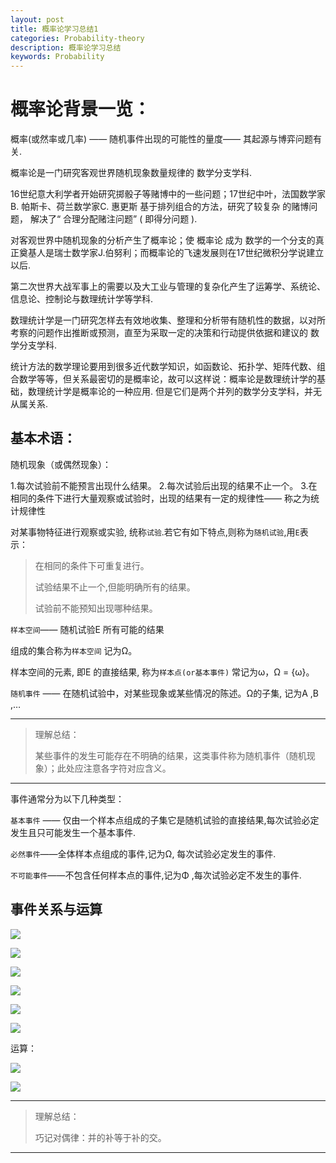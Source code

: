 ```yaml
---
layout: post
title: 概率论学习总结1
categories: Probability-theory
description: 概率论学习总结
keywords: Probability
---
```


# 概率论背景一览：

概率(或然率或几率) ——  随机事件出现的可能性的量度—— 其起源与博弈问题有关.

概率论是一门研究客观世界随机现象数量规律的 数学分支学科.

16世纪意大利学者开始研究掷骰子等赌博中的一些问题；17世纪中叶，法国数学家B. 帕斯卡、荷兰数学家C. 惠更斯 基于排列组合的方法，研究了较复杂 的赌博问题， 解决了“ 合理分配赌注问题” ( 即得分问题 ).

对客观世界中随机现象的分析产生了概率论；使 概率论 成为 数学的一个分支的真正奠基人是瑞士数学家J.伯努利；而概率论的飞速发展则在17世纪微积分学说建立以后.

第二次世界大战军事上的需要以及大工业与管理的复杂化产生了运筹学、系统论、信息论、控制论与数理统计学等学科.

数理统计学是一门研究怎样去有效地收集、整理和分析带有随机性的数据，以对所考察的问题作出推断或预测，直至为采取一定的决策和行动提供依据和建议的 数学分支学科.

统计方法的数学理论要用到很多近代数学知识，如函数论、拓扑学、矩阵代数、组合数学等等，但关系最密切的是概率论，故可以这样说：概率论是数理统计学的基础，数理统计学是概率论的一种应用.  但是它们是两个并列的数学分支学科，并无从属关系.

## 基本术语：

随机现象（或偶然现象）：

1.每次试验前不能预言出现什么结果。
2.每次试验后出现的结果不止一个。
3.在相同的条件下进行大量观察或试验时，出现的结果有一定的规律性—— 称之为统计规律性 

对某事物特征进行观察或实验, 统称`试验`.若它有如下特点,则称为`随机试验`,用`E`表示：

> 在相同的条件下可重复进行。
>
> 试验结果不止一个,但能明确所有的结果。
>
> 试验前不能预知出现哪种结果。

`样本空间`—— 随机试验E 所有可能的结果

组成的集合称为`样本空间`   记为Ω。

样本空间的元素, 即E 的直接结果, 称为`样本点(or基本事件)`  常记为ω，Ω = {ω}。

`随机事件` —— 在随机试验中，对某些现象或某些情况的陈述。Ω的子集, 记为A ,B ,…

------

> 理解总结：
>
> 某些事件的发生可能存在不明确的结果，这类事件称为随机事件（随机现象）；此处应注意各字符对应含义。

------

事件通常分为以下几种类型：

`基本事件` —— 仅由一个样本点组成的子集它是随机试验的直接结果,每次试验必定发生且只可能发生一个基本事件.

`必然事件`——全体样本点组成的事件,记为Ω, 每次试验必定发生的事件.

`不可能事件`——不包含任何样本点的事件,记为Φ ,每次试验必定不发生的事件.

## 事件关系与运算

![](http://p.qlogo.cn/qqmail_head/Q3auHgzwzM7qJfYMXHt5doEGNELY23yZicjz2PBScp8IhicApTK5dhAtxqHZziafYT1IqK5R2ezfu91A7oZE0PSobIOVd4uvcHicsqYMWhyO4tA/0)

![](http://p.qlogo.cn/qqmail_head/Q3auHgzwzM7qJfYMXHt5doEGNELY23yZIshEaMiakXdlY0KQFFgEaXhCa22cTRn41MATTq2XphRDBMjqnnl61vvFwkPK40A2Ev0FTlbctSrY/0)

![](http://p.qlogo.cn/qqmail_head/Q3auHgzwzM7qJfYMXHt5doEGNELY23yZUS1JObTIsBxodkgicF2LCSjwrxxQMb2Q33sgeOhHBH2K0s8t1o0neSibgv8FnKiaZEaiaf6MtHOU424/0)

![](http://p.qlogo.cn/qqmail_head/Q3auHgzwzM7qJfYMXHt5doEGNELY23yZuNVoAYK7P6Kj343hzLx6l816cQhbPDbpJjYyMD4XSjmic5kJT4q5X3JUiarQHwrDYsZOmdXOhia0XQ/0)

![](http://p.qlogo.cn/qqmail_head/Q3auHgzwzM7qJfYMXHt5doEGNELY23yZHHD6f5MIC0WBvdIr5eRAV5aCLOwt2SlBmX5OyJG3hI27c1owwwNKs0ePl9dXFgERP2pxlyzMMZ0/0)

![](http://p.qlogo.cn/qqmail_head/Q3auHgzwzM7qJfYMXHt5doEGNELY23yZyO6CFFPKBMYJKp4Nkc69V0W43YnHeSJYFNasajiciavZU4ibe5wmXj7q2pjQrmiaQOgEhKzC6XuFiaia8/0)

运算：

![](http://p.qlogo.cn/qqmail_head/Q3auHgzwzM7qJfYMXHt5doEGNELY23yZfpPvxtOibWYZ0fwKe4J8TTPU2qSg7ChKUIBtwcQ9MnBGIicrlMcdxdeugHVIzLwtTliapwV2ND5ichY/0)

![](http://p.qlogo.cn/qqmail_head/Q3auHgzwzM7qJfYMXHt5doEGNELY23yZWGRId0ZaFNvAovhXJvPtZlOHVlmf3Nu1yXBQz3GnF3sTN7eBQA3dwdgzuKIWwiaH8icHMrrGlpPBE/0)

------

> 理解总结：
>
> 巧记对偶律：并的补等于补的交。

------

